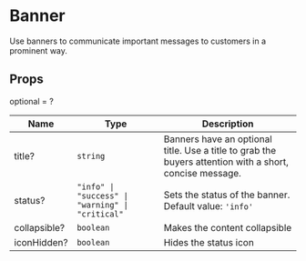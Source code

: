 # Banner

Use banners to communicate important messages to customers in a prominent way.

## Props
optional = ?

| Name | Type | Description |
| --- | --- | --- |
| title? | <code>string</code> | Banners have an optional title. Use a title to grab the buyers attention with a short, concise message.  |
| status? | <code>"info" &#124; "success" &#124; "warning" &#124; "critical"</code> | Sets the status of the banner. Default value: <code>'info'</code> |
| collapsible? | <code>boolean</code> | Makes the content collapsible  |
| iconHidden? | <code>boolean</code> | Hides the status icon  |
